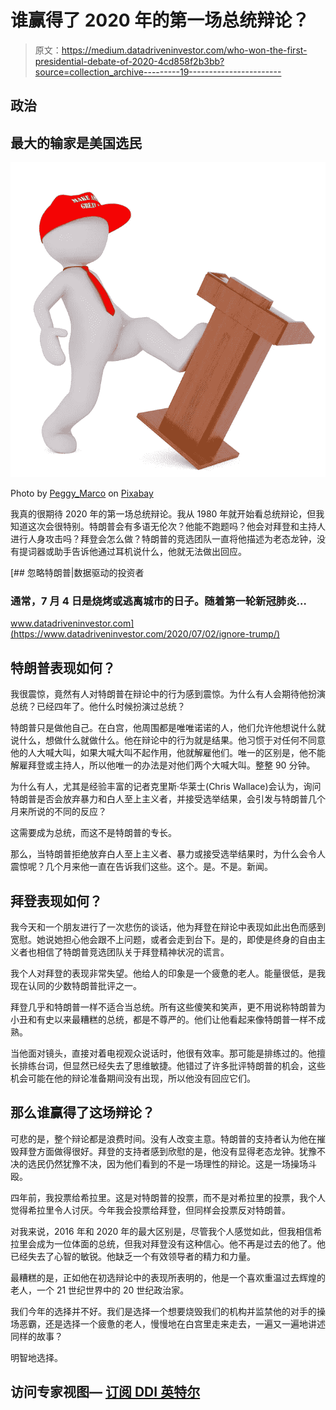 # 谁赢得了 2020 年的第一场总统辩论？

> 原文：<https://medium.datadriveninvestor.com/who-won-the-first-presidential-debate-of-2020-4cd858f2b3bb?source=collection_archive---------19----------------------->

## 政治

## 最大的输家是美国选民

![](img/2ae36ff63d0c7758c6f731eda01298c7.png)

Photo by [Peggy_Marco](https://pixabay.com/users/peggy_marco-1553824/) on [Pixabay](https://pixabay.com/illustrations/fax-white-male-3d-model-isolated-1889060/)

我真的很期待 2020 年的第一场总统辩论。我从 1980 年就开始看总统辩论，但我知道这次会很特别。特朗普会有多语无伦次？他能不跑题吗？他会对拜登和主持人进行人身攻击吗？拜登会怎么做？特朗普的竞选团队一直将他描述为老态龙钟，没有提词器或助手告诉他通过耳机说什么，他就无法做出回应。

[](https://www.datadriveninvestor.com/2020/07/02/ignore-trump/) [## 忽略特朗普|数据驱动的投资者

### 通常，7 月 4 日是烧烤或逃离城市的日子。随着第一轮新冠肺炎…

www.datadriveninvestor.com](https://www.datadriveninvestor.com/2020/07/02/ignore-trump/) 

## 特朗普表现如何？

我很震惊，竟然有人对特朗普在辩论中的行为感到震惊。为什么有人会期待他扮演总统？已经四年了。他什么时候扮演过总统？

特朗普只是做他自己。在白宫，他周围都是唯唯诺诺的人，他们允许他想说什么就说什么，想做什么就做什么。他在辩论中的行为就是结果。他习惯于对任何不同意他的人大喊大叫，如果大喊大叫不起作用，他就解雇他们。唯一的区别是，他不能解雇拜登或主持人，所以他唯一的办法是对他们两个大喊大叫。整整 90 分钟。

为什么有人，尤其是经验丰富的记者克里斯·华莱士(Chris Wallace)会认为，询问特朗普是否会放弃暴力和白人至上主义者，并接受选举结果，会引发与特朗普几个月来所说的不同的反应？

这需要成为总统，而这不是特朗普的专长。

那么，当特朗普拒绝放弃白人至上主义者、暴力或接受选举结果时，为什么会令人震惊呢？几个月来他一直在告诉我们这些。这个。是。不是。新闻。

## 拜登表现如何？

我今天和一个朋友进行了一次悲伤的谈话，他为拜登在辩论中表现如此出色而感到宽慰。她说她担心他会跟不上问题，或者会走到台下。是的，即使是终身的自由主义者也相信了特朗普竞选团队关于拜登精神状况的谎言。

我个人对拜登的表现非常失望。他给人的印象是一个疲惫的老人。能量很低，是我现在认同的少数特朗普批评之一。

拜登几乎和特朗普一样不适合当总统。所有这些傻笑和笑声，更不用说称特朗普为小丑和有史以来最糟糕的总统，都是不尊严的。他们让他看起来像特朗普一样不成熟。

当他面对镜头，直接对着电视观众说话时，他很有效率。那可能是排练过的。他擅长排练台词，但显然已经失去了思维敏捷。他错过了许多批评特朗普的机会，这些机会可能在他的辩论准备期间没有出现，所以他没有回应它们。

## 那么谁赢得了这场辩论？

可悲的是，整个辩论都是浪费时间。没有人改变主意。特朗普的支持者认为他在摧毁拜登方面做得很好。拜登的支持者感到欣慰的是，他没有显得老态龙钟。犹豫不决的选民仍然犹豫不决，因为他们看到的不是一场理性的辩论。这是一场操场斗殴。

四年前，我投票给希拉里。这是对特朗普的投票，而不是对希拉里的投票，我个人觉得希拉里令人讨厌。今年我会投票给拜登，但同样会投票反对特朗普。

对我来说，2016 年和 2020 年的最大区别是，尽管我个人感觉如此，但我相信希拉里会成为一位体面的总统，但我对拜登没有这种信心。他不再是过去的他了。他已经失去了心智的敏锐。他缺乏一个有效领导者的精力和力量。

最糟糕的是，正如他在初选辩论中的表现所表明的，他是一个喜欢重温过去辉煌的老人，一个 21 世纪世界中的 20 世纪政治家。

我们今年的选择并不好。我们是选择一个想要烧毁我们的机构并监禁他的对手的操场恶霸，还是选择一个疲惫的老人，慢慢地在白宫里走来走去，一遍又一遍地讲述同样的故事？

明智地选择。

## 访问专家视图— [订阅 DDI 英特尔](https://datadriveninvestor.com/ddi-intel)